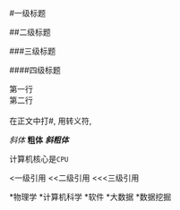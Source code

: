 #一级标题

##二级标题

###三级标题

####四级标题


第一行<br>第二行<br><br>
在正文中打\#, 用转义符\,<br>

*斜体*
**粗体**
***斜粗体***

计算机核心是`CPU`

<一级引用
<<二级引用
<<<三级引用

*物理学
*计算机科学
 *软件
 *大数据
  *数据挖掘
